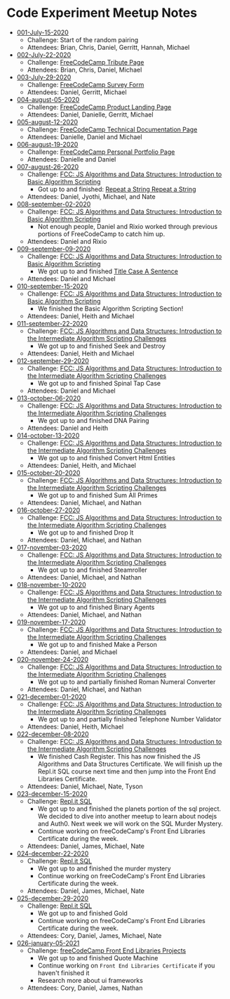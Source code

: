 # Code Experiment Meetup Notes

- [001-July-15-2020](./2020/july/001-july-15-2020/readme.md)
  - Challenge: Start of the random pairing
  - Attendees: Brian, Chris, Daniel, Gerritt, Hannah, Michael
- [002-July-22-2020](./2020/july/002-july-22-2020/readme.md)
  - Challenge: [FreeCodeCamp Tribute Page](https://www.freecodecamp.org/learn/responsive-web-design/responsive-web-design-projects/build-a-tribute-page)
  - Attendees: Brian, Chris, Daniel, Michael
- [003-July-29-2020](./2020/july/003-july-29-2020/readme.md)
  - Challenge: [FreeCodeCamp Survey Form](https://www.freecodecamp.org/learn/responsive-web-design/responsive-web-design-projects/build-a-survey-form)
  - Attendees: Daniel, Gerritt, Michael
- [004-august-05-2020](./2020/august/004-august-05-2020/readme.md)
  - Challenge: [FreeCodeCamp Product Landing Page](https://www.freecodecamp.org/learn/responsive-web-design/responsive-web-design-projects/build-a-product-landing-page)
  - Attendees: Daniel, Danielle, Gerritt, Michael
- [005-august-12-2020](./2020/august/005-august-12-2020/readme.md)
  - Challenge: [FreeCodeCamp Technical Documentation Page](https://www.freecodecamp.org/learn/responsive-web-design/responsive-web-design-projects/build-a-technical-documentation-page)
  - Attendees: Danielle, Daniel and Michael
- [006-august-19-2020](./2020/august/006-august-19-2020/readme.md)
  - Challenge: [FreeCodeCamp Personal Portfolio Page](https://www.freecodecamp.org/learn/responsive-web-design/responsive-web-design-projects/build-a-personal-portfolio-webpage)
  - Attendees: Danielle and Daniel
- [007-august-26-2020](./2020/august/007-august-26-2020/readme.md)
  - Challenge: [FCC: JS Algorithms and Data Structures: Introduction to Basic Algorithm Scripting](https://www.freecodecamp.org/learn/javascript-algorithms-and-data-structures/basic-algorithm-scripting/)
    - Got up to and finished: [Repeat a String Repeat a String](https://www.freecodecamp.org/learn/javascript-algorithms-and-data-structures/basic-algorithm-scripting/repeat-a-string-repeat-a-string)
  - Attendees: Daniel, Jyothi, Michael, and Nate
- [008-september-02-2020](./2020/september/008-september-02-2020/readme.md)
  - Challenge: [FCC: JS Algorithms and Data Structures: Introduction to Basic Algorithm Scripting](https://www.freecodecamp.org/learn/javascript-algorithms-and-data-structures/basic-algorithm-scripting/)
    - Not enough people, Daniel and Rixio worked through previous portions of FreeCodeCamp to catch him up.
  - Attendees: Daniel and Rixio
- [009-september-09-2020](./2020/september/009-september-09-2020/readme.md)
  - Challenge: [FCC: JS Algorithms and Data Structures: Introduction to Basic Algorithm Scripting](https://www.freecodecamp.org/learn/javascript-algorithms-and-data-structures/basic-algorithm-scripting/truncate-a-string)
    - We got up to and finished [Title Case A Sentence](https://www.freecodecamp.org/learn/javascript-algorithms-and-data-structures/basic-algorithm-scripting/title-case-a-sentence)
  - Attendees: Daniel and Michael
- [010-september-15-2020](./2020/september/010-september-15-2020/readme.md)
  - Challenge: [FCC: JS Algorithms and Data Structures: Introduction to Basic Algorithm Scripting](https://www.freecodecamp.org/learn/javascript-algorithms-and-data-structures/basic-algorithm-scripting/slice-and-splice)
    - We finished the Basic Algorithm Scripting Section!
  - Attendees: Daniel, Heith and Michael
- [011-september-22-2020](./2020/september/011-september-22-2020/readme.md)
  - Challenge: [FCC: JS Algorithms and Data Structures: Introduction to the Intermediate Algorithm Scripting Challenges](https://www.freecodecamp.org/learn/javascript-algorithms-and-data-structures/intermediate-algorithm-scripting/)
    - We got up to and finished Seek and Destroy
  - Attendees: Daniel, Heith and Michael
- [012-september-29-2020](./2020/september/012-september-29-2020/readme.md)
  - Challenge: [FCC: JS Algorithms and Data Structures: Introduction to the Intermediate Algorithm Scripting Challenges](https://www.freecodecamp.org/learn/javascript-algorithms-and-data-structures/intermediate-algorithm-scripting/wherefore-art-thou)
    - We got up to and finished Spinal Tap Case
  - Attendees: Daniel and Michael
- [013-october-06-2020](./2020/october/013-october-05-2020/readme.md)
  - Challenge: [FCC: JS Algorithms and Data Structures: Introduction to the Intermediate Algorithm Scripting Challenges](https://www.freecodecamp.org/learn/javascript-algorithms-and-data-structures/intermediate-algorithm-scripting/pig-latin)
    - We got up to and finished DNA Pairing
  - Attendees: Daniel and Heith
- [014-october-13-2020](./2020/october/014-october-13-2020/readme.md)
  - Challenge: [FCC: JS Algorithms and Data Structures: Introduction to the Intermediate Algorithm Scripting Challenges](https://www.freecodecamp.org/learn/javascript-algorithms-and-data-structures/intermediate-algorithm-scripting/missing-letters)
    - We got up to and finished Convert Html Entities
  - Attendees: Daniel, Heith, and Michael
- [015-october-20-2020](./2020/october/015-october-20-2020/readme.md)
  - Challenge: [FCC: JS Algorithms and Data Structures: Introduction to the Intermediate Algorithm Scripting Challenges](https://www.freecodecamp.org/learn/javascript-algorithms-and-data-structures/intermediate-algorithm-scripting/sum-all-primes)
    - We got up to and finished Sum All Primes
  - Attendees: Daniel, Michael, and Nathan
- [016-october-27-2020](./2020/october/016-october-27-2020/readme.md)
  - Challenge: [FCC: JS Algorithms and Data Structures: Introduction to the Intermediate Algorithm Scripting Challenges](https://www.freecodecamp.org/learn/javascript-algorithms-and-data-structures/intermediate-algorithm-scripting/drop-it)
    - We got up to and finished Drop It
  - Attendees: Daniel, Michael, and Nathan
- [017-november-03-2020](./2020/november/017-november-03-2020/readme.md)
  - Challenge: [FCC: JS Algorithms and Data Structures: Introduction to the Intermediate Algorithm Scripting Challenges](https://www.freecodecamp.org/learn/javascript-algorithms-and-data-structures/intermediate-algorithm-scripting/steamroller)
    - We got up to and finished Steamroller
  - Attendees: Daniel, Michael, and Nathan
- [018-november-10-2020](./2020/november/018-november-10-2020/readme.md)
  - Challenge: [FCC: JS Algorithms and Data Structures: Introduction to the Intermediate Algorithm Scripting Challenges](https://www.freecodecamp.org/learn/javascript-algorithms-and-data-structures/intermediate-algorithm-scripting/binary-agents)
    - We got up to and finished Binary Agents
  - Attendees: Daniel, Michael, and Nathan
- [019-november-17-2020](./2020/november/019-november-17-2020/readme.md)
  - Challenge: [FCC: JS Algorithms and Data Structures: Introduction to the Intermediate Algorithm Scripting Challenges](https://www.freecodecamp.org/learn/javascript-algorithms-and-data-structures/intermediate-algorithm-scripting/everything-be-true)
    - We got up to and finished Make a Person
  - Attendees: Daniel, and Michael
- [020-november-24-2020](./2020/november/020-november-24-2020/readme.md)
  - Challenge: [FCC: JS Algorithms and Data Structures: Introduction to the Intermediate Algorithm Scripting Challenges](https://www.freecodecamp.org/learn/javascript-algorithms-and-data-structures/intermediate-algorithm-scripting/map-the-debris)
    - We got up to and partially finished Roman Numeral Converter
  - Attendees: Daniel, Michael, and Nathan
- [021-december-01-2020](./2020/december/021-december-01-2020/readme.md)
  - Challenge: [FCC: JS Algorithms and Data Structures: Introduction to the Intermediate Algorithm Scripting Challenges](https://www.freecodecamp.org/learn/javascript-algorithms-and-data-structures/javascript-algorithms-and-data-structures-projects/caesars-cipher)
    - We got up to and partially finished Telephone Number Validator
  - Attendees: Daniel, Heith, Michael
- [022-december-08-2020](./2020/december/022-december-08-2020/readme.md)
  - Challenge: [FCC: JS Algorithms and Data Structures: Introduction to the Intermediate Algorithm Scripting Challenges](https://www.freecodecamp.org/learn/javascript-algorithms-and-data-structures/javascript-algorithms-and-data-structures-projects/cash-register)
    - We finished Cash Register.  This has now finished the JS Algorithms and Data Structures Certificate.  We will finish up the Repl.it SQL course next time and then jump into the Front End Libraries Certificate.
  - Attendees: Daniel, Michael, Nate, Tyson
- [023-december-15-2020](./2020/december/023-december-15-2020/readme.md)
  - Challenge: [Repl.it SQL](https://docs.repl.it/curriculum/introSQL)
    - We got up to and finished the planets portion of the sql project.  We decided to dive into another meetup to learn about nodejs and Auth0.  Next week we will work on the SQL Murder Mystery.
    - Continue working on freeCodeCamp's Front End Libraries Certificate during the week.
  - Attendees: Daniel, James, Michael, Nate
- [024-december-22-2020](./2020/december/024-december-22-2020/readme.md)
  - Challenge: [Repl.it SQL](https://docs.repl.it/curriculum/introSQL)
    - We got up to and finished the murder mystery
    - Continue working on freeCodeCamp's Front End Libraries Certificate during the week.
  - Attendees: Daniel, James, Michael, Nate
- [025-december-29-2020](./2020/december/025-december-29-2020/readme.md)
  - Challenge: [Repl.it SQL](https://docs.repl.it/curriculum/introSQL)
    - We got up to and finished Gold
    - Continue working on freeCodeCamp's Front End Libraries Certificate during the week.
  - Attendees: Cory, Daniel, James, Michael, Nate
- [026-january-05-2021](./2021/january/026-january-05-2021/readme.md)
  - Challenge: [freeCodeCamp Front End Libraries Projects](https://www.freecodecamp.org/learn/front-end-libraries/front-end-libraries-projects/)
    - We got up to and finished Quote Machine
    - Continue working on `Front End Libraries Certificate` if you haven't finished it
    - Research more about ui frameworks
  - Attendees: Cory, Daniel, James, Nathan
